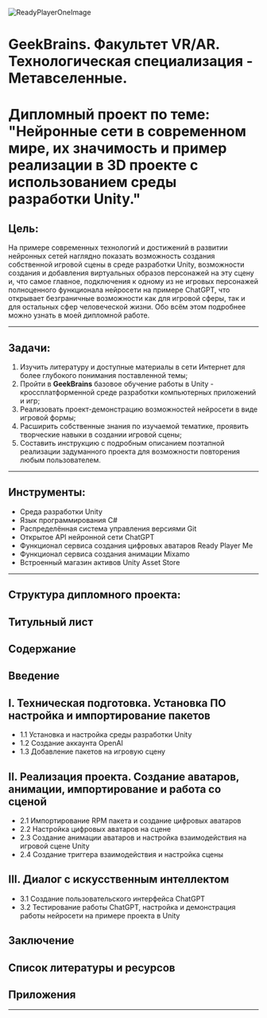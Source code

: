 <!---
![ReadyPlayerOneImage](/images/ReadyPlayerOne.jpeg)
-->
![ReadyPlayerOneImage](https://www.denofgeek.com/wp-content/uploads/2020/11/webstory-rpt-movie-12.jpg)


# GeekBrains. Факультет **VR/AR**. Технологическая специализация - **Метавселенные**.
# Дипломный проект по теме: "Нейронные сети в современном мире, их значимость и пример реализации в 3D проекте c использованием среды разработки Unity."

## **Цель:** 
На примере современных технологий и достижений в развитии нейронных сетей наглядно показать возможность создания собственной игровой сцены в среде разработки Unity, возможности создания и добавления виртуальных образов персонажей на эту сцену и, что самое главное, подключения к одному из не игровых персонажей полноценного функционала нейросети на примере ChatGPT, что открывает безграничные возможности как для игровой сферы, так и для остальных сфер человеческой жизни. Обо всём этом подробнее можно узнать в моей дипломной работе.
***
## **Задачи:** 
1. Изучить литературу и доступные материалы в сети Интернет для более глубокого понимания поставленной темы;
2. Пройти в **GeekBrains** базовое обучение работы в Unity - кроссплатформенной среде разработки компьютерных приложений и игр;
3. Реализовать проект-демонстрацию возможностей нейросети в виде игровой формы;
4. Расширить собственные знания по изучаемой тематике, проявить творческие навыки в создании игровой сцены;
5. Составить инструкцию с подробным описанием поэтапной реализации задуманного проекта для возможности повторения любым пользователем.
***
## **Инструменты:**
* Среда разработки Unity
* Язык программирования C#
* Распределённая система управления версиями Git
* Открытое API нейронной сети ChatGPT
* Функционал сервиса создания цифровых аватаров Ready Player Me
* Функционал сервиса создания анимации Mixamo
* Встроенный магазин активов Unity Asset Store
***
## **Структура дипломного проекта:**
## Титульный лист 
## Содержание
## Введение

##  I.	Техническая подготовка. Установка ПО настройка и импортирование пакетов
* 1.1	Установка и настройка среды разработки Unity
* 1.2	Создание аккаунта OpenAI
* 1.3	Добавление пакетов на игровую сцену

## II.	Реализация проекта. Создание аватаров, анимации, импортирование и работа со сценой
* 2.1	Импортирование RPM пакета и создание цифровых аватаров
* 2.2	Настройка цифровых аватаров на сцене
* 2.3	Создание анимации аватаров и настройка взаимодействия на игровой сцене Unity
* 2.4	Создание триггера взаимодействия и настройка сцены

## III.	Диалог с искусственным интеллектом
* 3.1	Создание пользовательского интерфейса ChatGPT
* 3.2	Тестирование работы ChatGPT, настройка и демонстрация работы нейросети на примере проекта в Unity

## Заключение
## Список литературы и ресурсов
## Приложения
***


